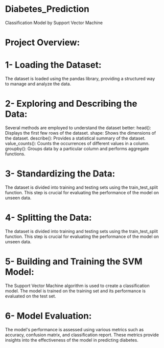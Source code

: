 # Diabetes_Prediction
Classification Model by Support Vector Machine
# Project Overview:
# 1- Loading the Dataset:
The dataset is loaded using the pandas library, providing a structured way to manage and analyze the data.
# 2- Exploring and Describing the Data:
Several methods are employed to understand the dataset better:
head(): Displays the first few rows of the dataset.
shape: Shows the dimensions of the dataset.
describe(): Provides a statistical summary of the dataset.
value_counts(): Counts the occurrences of different values in a column.
groupby(): Groups data by a particular column and performs aggregate functions.
# 3- Standardizing the Data:
The dataset is divided into training and testing sets using the train_test_split function. This step is crucial for evaluating the performance of the model on unseen data.
# 4- Splitting the Data:
The dataset is divided into training and testing sets using the train_test_split function. This step is crucial for evaluating the performance of the model on unseen data.
# 5- Building and Training the SVM Model:
The Support Vector Machine algorithm is used to create a classification model. The model is trained on the training set and its performance is evaluated on the test set.
# 6- Model Evaluation:
The model's performance is assessed using various metrics such as accuracy, confusion matrix, and classification report. These metrics provide insights into the effectiveness of the model in predicting diabetes.
